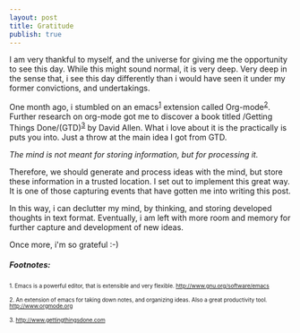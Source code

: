 ```yaml
---
layout: post
title: Gratitude
publish: true
---
```



I am very thankful to myself, and the universe for giving me the opportunity to see
this day. While this might sound normal, it is very deep. Very deep in the
sense that, i see this day differently than i would have seen it under my
former convictions, and undertakings.

One month ago, i stumbled on an emacs<sup><a id="fnr.1" class="footref" href="#fn.1">1</a></sup> extension called Org-mode<sup><a id="fnr.2" class="footref" href="#fn.2">2</a></sup>. Further
research on org-mode got me to discover a book titled /Getting Things Done/(GTD)<sup><a id="fnr.3" class="footref" href="#fn.3">3</a></sup> by David
Allen. What i love about it is the practically is puts you into. Just a throw
at the main idea I got from GTD.

*The mind is not meant for storing information, but for processing it.*

Therefore, we should generate and process ideas with the mind, but store these
information in a trusted location. I set out to implement this great way. It is
one of those capturing events that have gotten me into writing this post.

In this way, i can declutter my mind, by thinking, and storing developed
thoughts in text format. Eventually, i am left with more room and memory for
further capture and development of new ideas.

Once more, i'm so grateful :-)

##### Footnotes:

<sub><sup>1. Emacs is a powerful editor, that is extensible and very flexible. <http://www.gnu.org/software/emacs> </sup></sub>

<sub><sup>2. An extension of emacs for taking down notes, and organizing ideas. Also a
great productivity tool. <http://www.orgmode.org></sup></sub>

<sub><sup>3. <http://www.gettingthingsdone.com></sup></sub>


